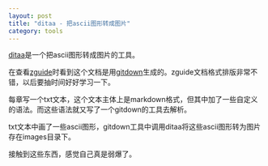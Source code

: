 ```yaml
---
layout: post
title: "ditaa - 把ascii图形转成图片"
category: tools
---
```


[ditaa](http://ditaa.sourceforge.net/)是一个把ascii图形转成图片的工具。

在查看[zguide](https://github.com/imatix/zguide)时看到这个文档是用[gitdown](https://github.com/imatix/gitdown)生成的。zguide文档格式排版非常不错，以后要抽时间好好学习一下。

每章写一个txt文本，这个文本主体上是markdown格式，但其中加了一些自定义的语法。而这些语法就又写了一个gitdown的工具去解析。

txt文本中画了一些ascii图形，gitdown工具中调用ditaa将这些ascii图形转为图片存在images目录下。

接触到这些东西，感觉自己真是弱爆了。

